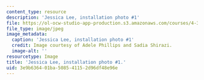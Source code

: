 ```yaml
---
content_type: resource
description: 'Jessica Lee, installation photo #1'
file: https://ol-ocw-studio-app-production.s3.amazonaws.com/courses/4-341-introduction-to-photography-and-related-media-fall-2007/3e9b636401ba508541152d96df48e96e_lee4.jpg
file_type: image/jpeg
image_metadata:
  caption: 'Jessica Lee, installation photo #1'
  credit: Image courtesy of Adele Phillips and Sadia Shirazi.
  image-alt: ''
resourcetype: Image
title: 'Jessica Lee, installation photo #1.'
uid: 3e9b6364-01ba-5085-4115-2d96df48e96e
---
```

